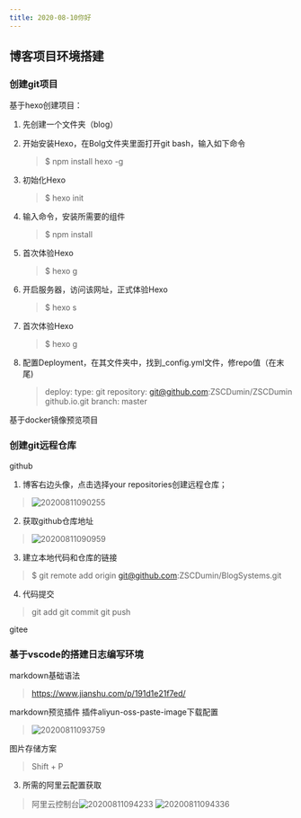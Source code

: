```yaml
---
title: 2020-08-10你好
---
```


<!-- ## 博客项目环境搭建

创建git项目
    基于hexo创建项目
    基于docker镜像预览项目
创建git远程仓库
    gitee
    github
基于vscode的搭建日志编写环境
    markdown基础语法
    markdown预览插件
    图片存储方案
TODO
    基于hexo生成网站发布到自己主页 -->



## 博客项目环境搭建

### 创建git项目
基于hexo创建项目：
1. 先创建一个文件夹（blog）

2. 开始安装Hexo，在Bolg文件夹里面打开git bash，输入如下命令

    >$ npm install hexo -g

3. 初始化Hexo

    >$ hexo init

4. 输入命令，安装所需要的组件

    >$ npm install

5. 首次体验Hexo

    >$ hexo g

6. 开启服务器，访问该网址，正式体验Hexo

    >$ hexo s

7. 首次体验Hexo

    >$ hexo g

8. 配置Deployment，在其文件夹中，找到_config.yml文件，修repo值（在末尾)

    >deploy:
        type: git
            repository: git@github.com:ZSCDumin/ZSCDumin    github.io.git
            branch: master
            
基于docker镜像预览项目

### 创建git远程仓库

github
1. 博客右边头像，点击选择your repositories创建远程仓库；

>![20200811090255](https://picture-save2.oss-cn-beijing.aliyuncs.com/blog%5C47f5b16d12c91b1799de90871d76c60d.png)

2. 获取github仓库地址

>![20200811090959](https://picture-save2.oss-cn-beijing.aliyuncs.com/blog%5C246b982a715eedc2a27f3ffba2e699a1.png)

3. 建立本地代码和仓库的链接

>$ git remote add origin git@github.com:ZSCDumin/BlogSystems.git

4. 代码提交

> git add
  git commit
  git push 

gitee

### 基于vscode的搭建日志编写环境
markdown基础语法

>https://www.jianshu.com/p/191d1e21f7ed/

markdown预览插件
插件aliyun-oss-paste-image下载配置

>![20200811093759](https://picture-save2.oss-cn-beijing.aliyuncs.com/blog%5C509d8e273156fa26d8feac254b7cfcab.png)

图片存储方案

>Shift + P

3. 所需的阿里云配置获取

>阿里云控制台![20200811094233](https://picture-save2.oss-cn-beijing.aliyuncs.com/blog%5C5d05ca894e76bd8b5186a20d9b9fbd23.png)
>![20200811094336](https://picture-save2.oss-cn-beijing.aliyuncs.com/blog%5C10ea2dcae856ba76d873f788ebf5ab8b.png)


